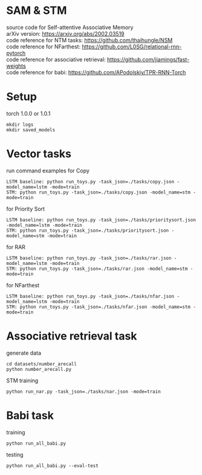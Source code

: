 # SAM & STM
source code for Self-attentive Associative Memory  
arXiv version: https://arxiv.org/abs/2002.03519  
code reference for NTM tasks: https://github.com/thaihungle/NSM  
code reference for NFarthest: https://github.com/L0SG/relational-rnn-pytorch    
code reference for associative retrieval: https://github.com/jiamings/fast-weights  
code reference for babi: https://github.com/APodolskiy/TPR-RNN-Torch

# Setup  
torch 1.0.0 or 1.0.1
```
mkdir logs
mkdir saved_models
```

# Vector tasks
run command examples for Copy
``` 
LSTM baseline: python run_toys.py -task_json=./tasks/copy.json -model_name=lstm -mode=train
STM: python run_toys.py -task_json=./tasks/copy.json -model_name=stm -mode=train
```
for Priority Sort 
``` 
LSTM baseline: python run_toys.py -task_json=./tasks/prioritysort.json -model_name=lstm -mode=train
STM: python run_toys.py -task_json=./tasks/prioritysort.json -model_name=stm -mode=train
```
for RAR 
``` 
LSTM baseline: python run_toys.py -task_json=./tasks/rar.json -model_name=lstm -mode=train
STM: python run_toys.py -task_json=./tasks/rar.json -model_name=stm -mode=train
```
for NFarthest 
``` 
LSTM baseline: python run_toys.py -task_json=./tasks/nfar.json -model_name=lstm -mode=train
STM: python run_toys.py -task_json=./tasks/nfar.json -model_name=stm -mode=train
```

# Associative retrieval task
generate data  
```
cd datasets/number_arecall
python number_arecall.py
```
STM training  
``` 
python run_nar.py -task_json=./tasks/nar.json -mode=train
```

# Babi task
training
```
python run_all_babi.py 
```
testing
```
python run_all_babi.py --eval-test
```